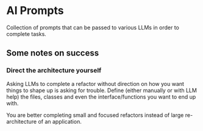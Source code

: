 # AI Prompts
Collection of prompts that can be passed to various LLMs in order to complete tasks.

## Some notes on success

### Direct the architecture yourself

Asking LLMs to complete a refactor without direction on how you want things to shape up is asking for trouble. Define (either manually or with LLM help) the files, classes and even the interface/functions you want to end up with. 

You are better completing small and focused refactors instead of large re-architecture of an application.